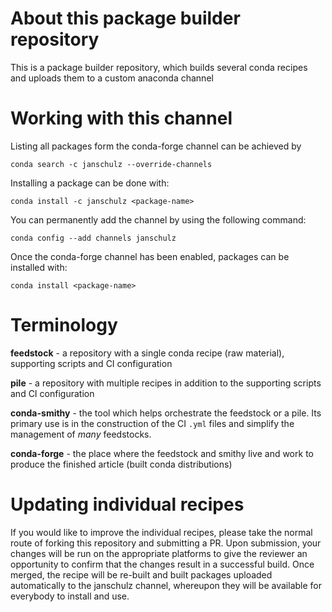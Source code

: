 
About this package builder repository
=====================================

This is a package builder repository, which builds several conda recipes and uploads them to a
custom anaconda channel

Working with this channel
=========================

Listing all packages form the conda-forge channel can be achieved by

```
conda search -c janschulz --override-channels
```

Installing a package can be done with:

```
conda install -c janschulz <package-name>
```


You can permanently add the channel by using the following command:

```
conda config --add channels janschulz
```

Once the conda-forge channel has been enabled, packages can be installed with:

```
conda install <package-name>
```


Terminology
===========

**feedstock** - a repository with a single conda recipe (raw material), supporting scripts and
                CI configuration

**pile** - a repository with multiple recipes in addition to the supporting scripts and CI
           configuration

**conda-smithy** - the tool which helps orchestrate the feedstock or a pile.
                   Its primary use is in the construction of the CI ``.yml`` files
                   and simplify the management of *many* feedstocks.

**conda-forge** - the place where the feedstock and smithy live and work to
                  produce the finished article (built conda distributions)

Updating individual recipes
===========================

If you would like to improve the individual recipes, please take the normal
route of forking this repository and submitting a PR. Upon submission, your changes will
be run on the appropriate platforms to give the reviewer an opportunity to confirm that the
changes result in a successful build. Once merged, the recipe will be re-built and built packages
uploaded automatically to the janschulz channel, whereupon they will be available for
everybody to install and use.
